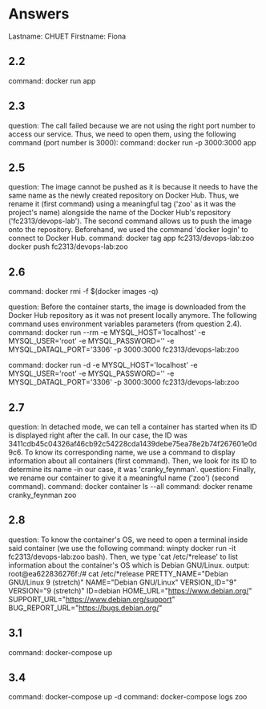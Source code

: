# Answers

Lastname: CHUET
Firstname: Fiona

## 2.2
command: docker run app

## 2.3
question: The call failed because we are not using the right port number to access our service. Thus, we need to open them, using the following command (port number is 3000):
command: docker run -p 3000:3000 app

## 2.5
question: The image cannot be pushed as it is because it needs to have the same name as the newly created repository on Docker Hub. 
Thus, we rename it (first command) using a meaningful tag ('zoo' as it was the project's name) alongside the name of the Docker Hub's repository ('fc2313/devops-lab'). 
The second command allows us to push the image onto the repository. Beforehand, we used the command 'docker login' to connect to Docker Hub.
command:
docker tag app fc2313/devops-lab:zoo
docker push fc2313/devops-lab:zoo 

## 2.6
command: docker rmi -f $(docker images -q) 

question: Before the container starts, the image is downloaded from the Docker Hub repository as it was not present locally anymore.
The following command uses environment variables parameters (from question 2.4).
command: docker run --rm -e MYSQL_HOST='localhost' -e MYSQL_USER='root' -e MYSQL_PASSWORD='' -e MYSQL_DATAQL_PORT='3306' -p 3000:3000 fc2313/devops-lab:zoo

command: docker run -d -e MYSQL_HOST='localhost' -e MYSQL_USER='root' -e MYSQL_PASSWORD='' -e MYSQL_DATAQL_PORT='3306' -p 3000:3000 fc2313/devops-lab:zoo

## 2.7
question: In detached mode, we can tell a container has started when its ID is displayed right after the call. In our case, the ID was 3411cdb45c04326af46cb92c54228cda1439debe75ea78e2b74f267601e0d9c6.
To know its corresponding name, we use a command to display information about all containers (first command). Then, we look for its ID to determine its name -in our case, it was 'cranky_feynman'.
question: Finally, we rename our container to give it a meaningful name ('zoo') (second command).
command: docker container ls --all 
command: docker rename cranky_feynman zoo

## 2.8
question: To know the container's OS, we need to open a terminal inside said container (we use the following command: winpty docker run -it fc2313/devops-lab:zoo bash). 
Then, we type 'cat /etc/*release' to list information about the container's OS which is Debian GNU/Linux.
output:
root@ea622836276f:/# cat /etc/*release
PRETTY_NAME="Debian GNU/Linux 9 (stretch)"
NAME="Debian GNU/Linux"
VERSION_ID="9"
VERSION="9 (stretch)"
ID=debian
HOME_URL="https://www.debian.org/"
SUPPORT_URL="https://www.debian.org/support"
BUG_REPORT_URL="https://bugs.debian.org/"

## 3.1
command: docker-compose up 

## 3.4
command: docker-compose up -d 
command: docker-compose logs zoo 
